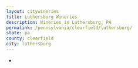 ```yaml
---
layout: citywineries
title: Luthersburg Wineries
description: Wineries in Luthersburg, PA
permalink: /pennsylvania/clearfield/luthersburg/
state: pa
county: clearfield
city: luthersburg
---
```

-
